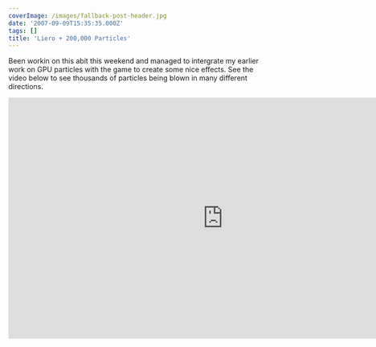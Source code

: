 ```yaml
---
coverImage: /images/fallback-post-header.jpg
date: '2007-09-09T15:35:35.000Z'
tags: []
title: 'Liero + 200,000 Particles'
---
```


Been workin on this abit this weekend and managed to intergrate my earlier work on GPU particles with the game to create some nice effects. See the video below to see thousands of particles being blown in many different directions.

<!-- more -->

<iframe width="853" height="480" src="https://www.youtube.com/embed/2-V3UITyLtw" frameborder="0" allow="accelerometer; autoplay; clipboard-write; encrypted-media; gyroscope; picture-in-picture"  allowfullscreen></iframe>